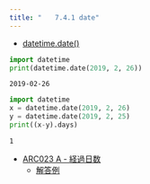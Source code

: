 ```yaml
---
title: "　　7.4.1 date"
---
```


* [datetime.date()](https://docs.python.org/ja/3/library/datetime.html#date-objects)

```python:サンプルコード：sample_568.py
import datetime
print(datetime.date(2019, 2, 26))
```

```text:実行結果
2019-02-26
```

```python:サンプルコード：sample_569.py
import datetime
x = datetime.date(2019, 2, 26)
y = datetime.date(2019, 2, 25)
print((x-y).days)
```

```text:実行結果
1
```

- [ARC023 A - 経過日数](https://atcoder.jp/contests/arc023/tasks/arc023_1)
    - [解答例](https://atcoder.jp/contests/arc023/submissions/18291674)